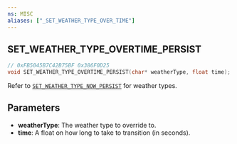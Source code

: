 ```yaml
---
ns: MISC
aliases: ["_SET_WEATHER_TYPE_OVER_TIME"]
---
```

## SET_WEATHER_TYPE_OVERTIME_PERSIST

```c
// 0xFB5045B7C42B75BF 0x386F0D25
void SET_WEATHER_TYPE_OVERTIME_PERSIST(char* weatherType, float time);
```

Refer to [`SET_WEATHER_TYPE_NOW_PERSIST`](#_0xED712CA327900C8A) for weather types.

## Parameters
* **weatherType**: The weather type to override to.
* **time**: A float on how long to take to transition (in seconds).

